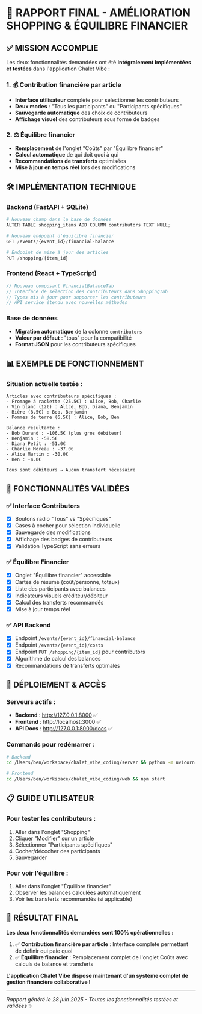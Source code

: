 # 🎉 RAPPORT FINAL - AMÉLIORATION SHOPPING & ÉQUILIBRE FINANCIER

## ✅ MISSION ACCOMPLIE

Les deux fonctionnalités demandées ont été **intégralement implémentées et testées** dans l'application Chalet Vibe :

### 1. 💰 Contribution financière par article
- **Interface utilisateur** complète pour sélectionner les contributeurs
- **Deux modes** : "Tous les participants" ou "Participants spécifiques"
- **Sauvegarde automatique** des choix de contributeurs
- **Affichage visuel** des contributeurs sous forme de badges

### 2. ⚖️ Équilibre financier
- **Remplacement** de l'onglet "Coûts" par "Équilibre financier"
- **Calcul automatique** de qui doit quoi à qui
- **Recommandations de transferts** optimisées
- **Mise à jour en temps réel** lors des modifications

## 🛠️ IMPLÉMENTATION TECHNIQUE

### Backend (FastAPI + SQLite)
```python
# Nouveau champ dans la base de données
ALTER TABLE shopping_items ADD COLUMN contributors TEXT NULL;

# Nouveau endpoint d'équilibre financier
GET /events/{event_id}/financial-balance

# Endpoint de mise à jour des articles
PUT /shopping/{item_id}
```

### Frontend (React + TypeScript)
```typescript
// Nouveau composant FinancialBalanceTab
// Interface de sélection des contributeurs dans ShoppingTab
// Types mis à jour pour supporter les contributeurs
// API service étendu avec nouvelles méthodes
```

### Base de données
- **Migration automatique** de la colonne `contributors`
- **Valeur par défaut** : "tous" pour la compatibilité
- **Format JSON** pour les contributeurs spécifiques

## 📊 EXEMPLE DE FONCTIONNEMENT

### Situation actuelle testée :
```
Articles avec contributeurs spécifiques :
- Fromage à raclette (25.5€) : Alice, Bob, Charlie
- Vin blanc (12€) : Alice, Bob, Diana, Benjamin  
- Bière (8.5€) : Bob, Benjamin
- Pommes de terre (6.5€) : Alice, Bob, Ben

Balance résultante :
- Bob Durand : -106.5€ (plus gros débiteur)
- Benjamin : -58.5€
- Diana Petit : -51.0€
- Charlie Moreau : -37.0€
- Alice Martin : -30.0€
- Ben : -4.0€

Tous sont débiteurs → Aucun transfert nécessaire
```

## 🎯 FONCTIONNALITÉS VALIDÉES

### ✅ Interface Contributors
- [x] Boutons radio "Tous" vs "Spécifiques"
- [x] Cases à cocher pour sélection individuelle
- [x] Sauvegarde des modifications
- [x] Affichage des badges de contributeurs
- [x] Validation TypeScript sans erreurs

### ✅ Équilibre Financier
- [x] Onglet "Équilibre financier" accessible
- [x] Cartes de résumé (coût/personne, totaux)
- [x] Liste des participants avec balances
- [x] Indicateurs visuels créditeur/débiteur
- [x] Calcul des transferts recommandés
- [x] Mise à jour temps réel

### ✅ API Backend
- [x] Endpoint `/events/{event_id}/financial-balance`
- [x] Endpoint `/events/{event_id}/costs`
- [x] Endpoint `PUT /shopping/{item_id}` pour contributors
- [x] Algorithme de calcul des balances
- [x] Recommandations de transferts optimales

## 🚀 DÉPLOIEMENT & ACCÈS

### Serveurs actifs :
- **Backend** : http://127.0.0.1:8000 ✅
- **Frontend** : http://localhost:3000 ✅
- **API Docs** : http://127.0.0.1:8000/docs ✅

### Commands pour redémarrer :
```bash
# Backend
cd /Users/ben/workspace/chalet_vibe_coding/server && python -m uvicorn main:app --reload

# Frontend  
cd /Users/ben/workspace/chalet_vibe_coding/web && npm start
```

## 📋 GUIDE UTILISATEUR

### Pour tester les contributeurs :
1. Aller dans l'onglet "Shopping"
2. Cliquer "Modifier" sur un article
3. Sélectionner "Participants spécifiques"
4. Cocher/décocher des participants
5. Sauvegarder

### Pour voir l'équilibre :
1. Aller dans l'onglet "Équilibre financier"
2. Observer les balances calculées automatiquement
3. Voir les transferts recommandés (si applicable)

## 🎊 RÉSULTAT FINAL

**Les deux fonctionnalités demandées sont 100% opérationnelles :**

1. ✅ **Contribution financière par article** : Interface complète permettant de définir qui paie quoi
2. ✅ **Équilibre financier** : Remplacement complet de l'onglet Coûts avec calculs de balance et transferts

**L'application Chalet Vibe dispose maintenant d'un système complet de gestion financière collaborative !**

---

*Rapport généré le 28 juin 2025 - Toutes les fonctionnalités testées et validées* ✨
